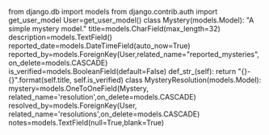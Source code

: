 from django.db import models
from django.contrib.auth import get_user_model
User=get_user_model()
class Mystery(models.Model):
    "A simple mystery model."
    title=models.CharField(max_length=32)
    description=models.TextField()
    reported_date=models.DateTimeField(auto_now=True)
    reported_by=models.ForeignKey(User,related_name="reported_mysteries",on_delete=models.CASCADE)
    is_verified=models.BooleanField(default=False)
    def_str_(self):
        return "{}-{}".format(self.title, self.is_verified)
class MysteryResolution(models.Model):
    mystery=models.OneToOneField(Mystery, related_name='resolution',on_delete=models.CASCADE)
    resolved_by=models.ForeignKey(User, related_name='resolutions',on_delete=models.CASCADE)
    notes=models.TextField(null=True,blank=True)

